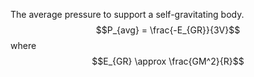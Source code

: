 The average pressure to support a self-gravitating body.
$$P_{avg} = \frac{-E_{GR}}{3V}$$ where $$E_{GR} \approx \frac{GM^2}{R}$$